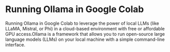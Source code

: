# Running Ollama in Google Colab
Running Ollama in Google Colab to leverage the power of local LLMs (like LLaMA, Mistral, or Phi) in a cloud-based environment with free or affordable GPU access.Ollama is a framework that allows you to run open-source large language models (LLMs) on your local machine with a simple command-line interface. 
